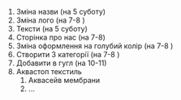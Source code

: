 1. Зміна назви (на 5 суботу)
2. Зміна лого (на 7-8 )
3. Тексти (на 5 суботу)
4. Сторінка про нас (на 7-8)
5. Зміна оформлення на голубий колір (на 7-8 )
6. Створити 3 категорії (на 7-8 )
7. Добавити в гугл (на 10-11)
8. Аквастоп текстиль 
   1. Аквасейв мембрани
   2. ...